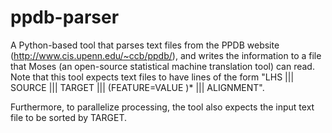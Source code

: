 # ppdb-parser
A Python-based tool that parses text files from the PPDB website
(http://www.cis.upenn.edu/~ccb/ppdb/), and writes the information to a
file that Moses (an open-source statistical machine translation tool)
can read. Note that this tool expects text files to have lines of the
form "LHS ||| SOURCE ||| TARGET ||| (FEATURE=VALUE )* ||| ALIGNMENT".

Furthermore, to parallelize processing, the tool also expects the
input text file to be sorted by TARGET.
